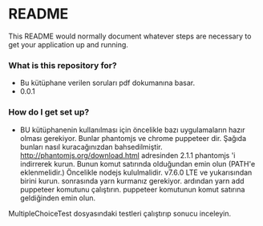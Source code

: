 # README #

This README would normally document whatever steps are necessary to get your application up and running.

### What is this repository for? ###

* Bu kütüphane verilen soruları pdf dokumanına basar. 
* 0.0.1

### How do I get set up? ###

* BU kütüphanenin kullanılması için öncelikle bazı uygulamaların hazır olması gerekiyor. Bunlar phantomjs ve chrome puppeteer dir. Şağıda bunları nasıl kuracağınızdan bahsedilmiştir.
http://phantomjs.org/download.html adresinden 2.1.1 phantomjs 'i indirrerek kurun. Bunun komut satırında olduğundan emin olun (PATH'e eklenmelidir.)
Öncelikle nodejs kululmalidir. v7.6.0 LTE ve yukarısından birini kurun. sonrasında yarn kurmanız gerekiyor. ardından yarn add puppeteer komutunu çalıştırın. puppeteer komutunun komut satırına geldiğinden emin olun.

MultipleChoiceTest dosyasındaki testleri çalıştırıp sonucu inceleyin.